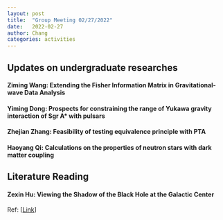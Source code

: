 ```yaml
---
layout: post
title:  "Group Meeting 02/27/2022"
date:   2022-02-27
author: Chang
categories: activities
---
```



## Updates on undergraduate researches

#### Ziming Wang: Extending the Fisher Information Matrix in Gravitational-wave Data Analysis

#### Yiming Dong: Prospects for constraining the range of Yukawa gravity interaction of Sgr A* with pulsars

#### Zhejian Zhang: Feasibility of testing equivalence principle with PTA

#### Haoyang Qi: Calculations on the properties of neutron stars with dark matter coupling

## Literature Reading

#### Zexin Hu: Viewing the Shadow of the Black Hole at the Galactic Center

Ref: [[Link](https://arxiv.org/abs/astro-ph/9912263)]


